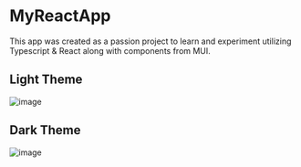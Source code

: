 # MyReactApp
This app was created as a passion project to learn and experiment utilizing Typescript & React along with components from MUI.

## Light Theme
![image](https://github.com/user-attachments/assets/5ad119b9-0705-4fbc-9507-cb85c7d9ab9c)

## Dark Theme
![image](https://github.com/user-attachments/assets/45a14285-02a3-4d0a-89e6-7a5e936abadc)
